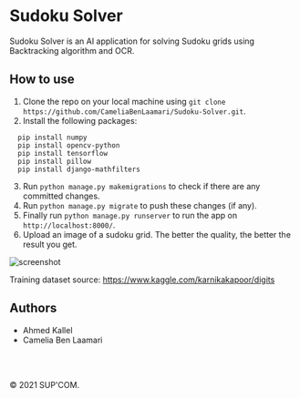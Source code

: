 # Sudoku Solver
Sudoku Solver is an AI application for solving Sudoku grids using Backtracking algorithm and OCR.


## How to use
1. Clone the repo on your local machine using `git clone https://github.com/CameliaBenLaamari/Sudoku-Solver.git`.
2. Install the following packages:
``` 
  pip install numpy
  pip install opencv-python
  pip install tensorflow
  pip install pillow
  pip install django-mathfilters
```
3. Run `python manage.py makemigrations` to check if there are any committed changes.
4. Run `python manage.py migrate` to push these changes (if any).
6. Finally run `python manage.py runserver` to run the app on `http://localhost:8000/`.
7. Upload an image of a sudoku grid. The better the quality, the better the result you get.

![screenshot](https://user-images.githubusercontent.com/76062686/147242753-68e09b18-6264-4b66-993a-5056ddd0368f.png)

Training dataset source: https://www.kaggle.com/karnikakapoor/digits

## Authors
- Ahmed Kallel
- Camelia Ben Laamari

<br/><br/>

© 2021 SUP'COM.
